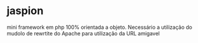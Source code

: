 jaspion
=======

mini framework em php 100% orientada a objeto.
Necessário a utilização do mudolo de rewrtite do Apache para utilização da URL amigavel
